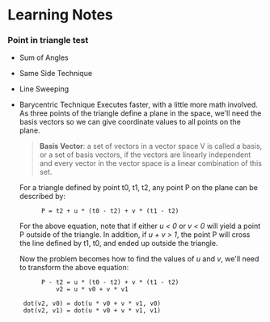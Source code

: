 # Learning Notes

### Point in triangle test
- Sum of Angles
- Same Side Technique
- Line Sweeping
- Barycentric Technique
    Executes faster, with a little more math involved. As three points of the triangle define a plane in the space, we'll need the basis vectors so we can give coordinate values to all points on the plane.

    > **Basis Vector**:  a set of vectors in a vector space V is called a basis, or a set of basis vectors, if the vectors are linearly independent and every vector in the vector space is a linear combination of this set.

    For a triangle defined by point t0, t1, t2, any point P on the plane can be described by:
    
            P = t2 + u * (t0 - t2) + v * (t1 - t2)

    For the above equation, note that if either *u < 0* or *v < 0* will yield a point P outside of the triangle. In addition, if *u + v > 1*, the point P will cross the line defined by t1, t0, and ended up outside the triangle.

    Now the problem becomes how to find the values of *u* and *v*, we'll need to transform the above equation:

            P - t2 = u * (t0 - t2) + v * (t1 - t2)
                v2 = u * v0 + v * v1

       dot(v2, v0) = dot(u * v0 + v * v1, v0)
       dot(v2, v1) = dot(u * v0 + v * v1, v1)

            
